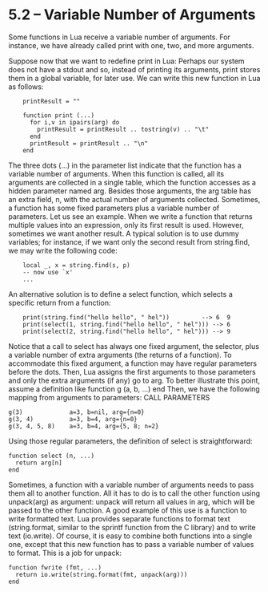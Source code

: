 # 5.2 – Variable Number of Arguments
Some functions in Lua receive a variable number of arguments. For instance, we have already called print with one, two, and more arguments.

Suppose now that we want to redefine print in Lua: Perhaps our system does not have a stdout and so, instead of printing its arguments, print stores them in a global variable, for later use. We can write this new function in Lua as follows:
```
    printResult = ""
    
    function print (...)
      for i,v in ipairs(arg) do
        printResult = printResult .. tostring(v) .. "\t"
      end
      printResult = printResult .. "\n"
    end
```
The three dots (...) in the parameter list indicate that the function has a variable number of arguments. When this function is called, all its arguments are collected in a single table, which the function accesses as a hidden parameter named arg. Besides those arguments, the arg table has an extra field, n, with the actual number of arguments collected.
Sometimes, a function has some fixed parameters plus a variable number of parameters. Let us see an example. When we write a function that returns multiple values into an expression, only its first result is used. However, sometimes we want another result. A typical solution is to use dummy variables; for instance, if we want only the second result from string.find, we may write the following code:
```
    local _, x = string.find(s, p)
    -- now use `x'
    ...
```
An alternative solution is to define a select function, which selects a specific return from a function:
```
    print(string.find("hello hello", " hel"))         --> 6  9
    print(select(1, string.find("hello hello", " hel"))) --> 6
    print(select(2, string.find("hello hello", " hel"))) --> 9
```
Notice that a call to select has always one fixed argument, the selector, plus a variable number of extra arguments (the returns of a function). To accommodate this fixed argument, a function may have regular parameters before the dots. Then, Lua assigns the first arguments to those parameters and only the extra arguments (if any) go to arg. To better illustrate this point, assume a definition like
    function g (a, b, ...) end
Then, we have the following mapping from arguments to parameters:
    CALL            PARAMETERS
       
    g(3)             a=3, b=nil, arg={n=0}
    g(3, 4)          a=3, b=4, arg={n=0}
    g(3, 4, 5, 8)    a=3, b=4, arg={5, 8; n=2}
Using those regular parameters, the definition of select is straightforward:

    function select (n, ...)
      return arg[n]
    end
Sometimes, a function with a variable number of arguments needs to pass them all to another function. All it has to do is to call the other function using unpack(arg) as argument: unpack will return all values in arg, which will be passed to the other function. A good example of this use is a function to write formatted text. Lua provides separate functions to format text (string.format, similar to the sprintf function from the C library) and to write text (io.write). Of course, it is easy to combine both functions into a single one, except that this new function has to pass a variable number of values to format. This is a job for unpack:

    function fwrite (fmt, ...)
      return io.write(string.format(fmt, unpack(arg)))
    end
